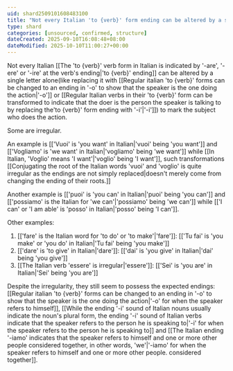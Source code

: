 ```yaml
---
uid: shard2509101608483100
title: "Not every Italian 'to {verb}' form ending can be altered by a single letter alone to mark the subject who does the action. Some are irregular."
type: shard
categories: [unsourced, confirmed, structure]
dateCreated: 2025-09-10T16:08:48+08:00
dateModified: 2025-10-10T11:00:27+00:00
---
```

Not every Italian [[The 'to {verb}' verb form in Italian is indicated by '-are', '-ere' or '-ire' at the verb's ending|'to {verb}' ending]] can be altered by a single letter alone(like replacing it with [[Regular italian 'to {verb}' forms can be changed to an ending in '-o' to show that the speaker is the one doing the action|'-o']] or [[Regular Italian verbs in their 'to {verb}' form can be transformed to indicate that the doer is the person the speaker is talking to by replacing the'to {verb}' form ending with '-i'|'-i']]) to mark the subject who does the action. 

Some are irregular.

An example is [['Vuoi' is 'you want' in Italian|'vuoi' being 'you want']] and [['Vogliamo' is 'we want' in Italian|'vogliamo' being 'we want']] while [[In Italian, 'Voglio' means 'I want'|'voglio' being 'I want']], such transformations [[Conjugating the root of the Italian words 'vuoi' and 'voglio' is quite irregular as the endings are not simply replaced|doesn't merely come from changing the ending of their roots.]]

Another example is [['puoi' is 'you can' in Italian|'puoi' being 'you can']] and [['possiamo' is the Italian for 'we can'|'possiamo' being 'we can']] while [['I can' or 'I am able' is 'posso' in Italian|'posso' being 'I can']]. 

Other examples:
1. [['fare' is the Italian word for 'to do' or 'to make'|'fare']]: [['Tu fai' is 'you make' or 'you do' in Italian|'Tu fai' being 'you make']]
2. [['dare' is 'to give' in Italian|'dare']]: [['dai' is 'you give' in Italian|'dai' being 'you give']]
3. [[The Italian verb 'essere' is irregular|'essere']]: [['Sei' is 'you are' in Italian|'Sei' being 'you are']]

Despite the irregularity, they still seem to possess the expected endings: [[Regular italian 'to {verb}' forms can be changed to an ending in '-o' to show that the speaker is the one doing the action|'-o' for when the speaker refers to himself]], [[While the ending '-i' sound of Italian nouns usually indicate the noun's plural form, the ending '-i' sound of Italian verbs indicate that the speaker refers to the person he is speaking to|'-i' for when the speaker refers to the person he is speaking to]] and [[The Italian ending '-iamo' indicates that the speaker refers to himself and one or more other people considered together, in other words, 'we'|'-iamo' for when the speaker refers to himself and one or more other people. considered together]].